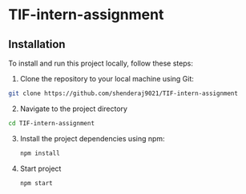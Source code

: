 # TIF-intern-assignment

## Installation

To install and run this project locally, follow these steps:

1. Clone the repository to your local machine using Git:

```bash
git clone https://github.com/shenderaj9021/TIF-intern-assignment
```

2. Navigate to the project directory
 ```bash
 cd TIF-intern-assignment
```

3. Install the project dependencies using npm:
   ```bash
   npm install

4. Start project
   ```bash
   npm start
   ```


